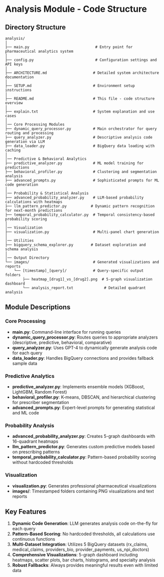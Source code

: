 # Analysis Module - Code Structure

## Directory Structure

```
analysis/
│
├── main.py                              # Entry point for pharmaceutical analytics system
│
├── config.py                            # Configuration settings and API keys
│
├── ARCHITECTURE.md                     # Detailed system architecture documentation
│
├── SETUP.md                            # Environment setup instructions
│
├── README.md                           # This file - code structure overview
│
├── explain.txt                         # System explanation and use cases
│
│── Core Processing Modules
├── dynamic_query_processor.py          # Main orchestrator for query routing and processing
├── query_analyzer.py                   # Descriptive analysis code generation via LLM
├── data_loader.py                      # BigQuery data loading with caching
│
│── Predictive & Behavioral Analytics
├── predictive_analyzer.py              # ML model training for predictions
├── behavioral_profiler.py              # Clustering and segmentation analysis
├── advanced_prompts.py                 # Sophisticated prompts for ML code generation
│
│── Probability & Statistical Analysis
├── advanced_probability_analyzer.py    # LLM-based probability calculations with heatmaps
├── llm_pattern_predictor.py           # Dynamic pattern recognition for next-month predictions
├── temporal_probability_calculator.py  # Temporal consistency-based probability scoring
│
│── Visualization
├── visualization.py                    # Multi-panel chart generation
│
│── Utilities
├── bigquery_schema_explorer.py        # Dataset exploration and schema analysis
│
│── Output Directory
└── images/                             # Generated visualizations and reports
    └── [timestamp]_[query]/            # Query-specific output folders
        ├── heatmap_[drug1]_vs_[drug2].png  # 5-graph visualization dashboard
        └── analysis_report.txt              # Detailed quadrant analysis
```

## Module Descriptions

### Core Processing
- **main.py**: Command-line interface for running queries
- **dynamic_query_processor.py**: Routes queries to appropriate analyzers (descriptive, predictive, behavioral, comparative)
- **query_analyzer.py**: Uses GPT-4 to dynamically generate analysis code for each query
- **data_loader.py**: Handles BigQuery connections and provides fallback sample data

### Predictive Analytics
- **predictive_analyzer.py**: Implements ensemble models (XGBoost, LightGBM, Random Forest)
- **behavioral_profiler.py**: K-means, DBSCAN, and hierarchical clustering for prescriber segmentation
- **advanced_prompts.py**: Expert-level prompts for generating statistical and ML code

### Probability Analysis
- **advanced_probability_analyzer.py**: Creates 5-graph dashboards with 16-quadrant heatmaps
- **llm_pattern_predictor.py**: Generates custom predictive models based on prescribing patterns
- **temporal_probability_calculator.py**: Pattern-based probability scoring without hardcoded thresholds

### Visualization
- **visualization.py**: Generates professional pharmaceutical visualizations
- **images/**: Timestamped folders containing PNG visualizations and text reports

## Key Features

1. **Dynamic Code Generation**: LLM generates analysis code on-the-fly for each query
2. **Pattern-Based Scoring**: No hardcoded thresholds, all calculations use continuous functions
3. **Multi-Dataset Integration**: Utilizes 5 BigQuery datasets (rx_claims, medical_claims, providers_bio, provider_payments, us_npi_doctors)
4. **Comprehensive Visualizations**: 5-graph dashboard including heatmaps, scatter plots, bar charts, histograms, and specialty analysis
5. **Robust Fallbacks**: Always provides meaningful results even with limited data
